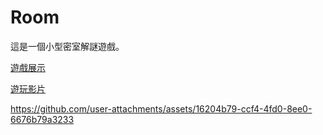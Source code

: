 # Room


這是一個小型密室解謎遊戲。

[遊戲展示](https://649c4d310f46881eb4af1997--lovely-sable-2b9a16.netlify.app/)

[遊玩影片](https://kokurui0113.wixsite.com/miip-commission/%E9%81%8A%E6%88%B2%E5%A4%9A%E5%AA%92%E9%AB%94)



https://github.com/user-attachments/assets/16204b79-ccf4-4fd0-8ee0-6676b79a3233

